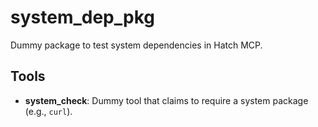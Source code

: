 # system_dep_pkg

Dummy package to test system dependencies in Hatch MCP.

## Tools

- **system_check**: Dummy tool that claims to require a system package (e.g., `curl`).
